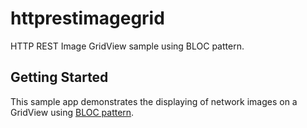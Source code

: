 # httprestimagegrid

HTTP REST Image GridView sample using BLOC pattern.

## Getting Started

This sample app demonstrates the displaying of network images on a GridView using [BLOC pattern](https://medium.com/codechai/architecting-your-flutter-project-bd04e144a8f1).
